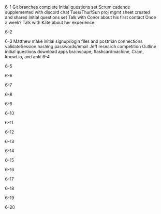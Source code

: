 6-1
    Git branches complete
    Initial questions set
    Scrum cadence supplemented with discord chat
        Tues/Thur/Sun
    proj mgmt sheet created and shared
    Initial questions set
    Talk with Conor about his first contact
        Once a week?
    Talk with Kate about her experience

6-2

6-3 
    Matthew make initial signup/login files and postman connections
        validateSession
        hashing passwords/email
    Jeff research competition
        Outline initial questions
        download apps brainscape, flashcardmachine, Cram, knowt.io, and anki 
6-4

6-5

6-6

6-7

6-8

6-9

6-10

6-11

6-12

6-13

6-14

6-15

6-16

6-17

6-18

6-19

6-20